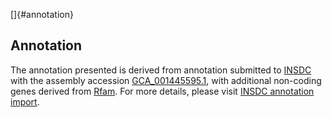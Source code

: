 []{#annotation}

Annotation
----------

The annotation presented is derived from annotation submitted to
[INSDC](http://www.insdc.org) with the assembly accession
[GCA\_001445595.1](http://www.ebi.ac.uk/ena/data/view/GCA_001445595.1),
with additional non-coding genes derived from
[Rfam](http://rfam.xfam.org/). For more details, please visit [INSDC
annotation
import](http://ensemblgenomes.org/info/data/insdc_annotation).
